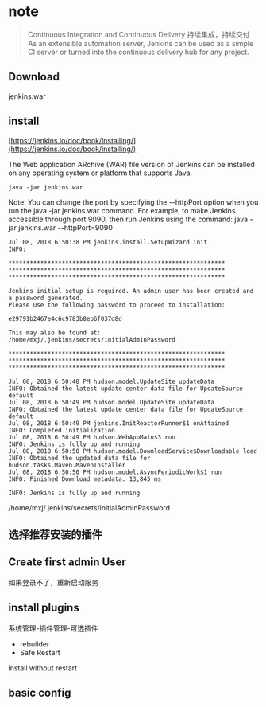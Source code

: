 # note

> Continuous Integration and Continuous Delivery 持续集成，持续交付 As an extensible automation server, Jenkins can be used as a simple CI server or turned into the continuous delivery hub for any project.

## Download

jenkins.war

## install

[https://jenkins.io/doc/book/installing/](https://jenkins.io/doc/book/installing/)

The Web application ARchive \(WAR\) file version of Jenkins can be installed on any operating system or platform that supports Java.

```text
java -jar jenkins.war
```

Note: You can change the port by specifying the --httpPort option when you run the java -jar jenkins.war command. For example, to make Jenkins accessible through port 9090, then run Jenkins using the command: java -jar jenkins.war --httpPort=9090

```text
Jul 08, 2018 6:50:38 PM jenkins.install.SetupWizard init
INFO: 

*************************************************************
*************************************************************
*************************************************************

Jenkins initial setup is required. An admin user has been created and a password generated.
Please use the following password to proceed to installation:

e29791b2467e4c6c9783b8eb6f037d8d

This may also be found at: /home/mxj/.jenkins/secrets/initialAdminPassword

*************************************************************
*************************************************************
*************************************************************

Jul 08, 2018 6:50:48 PM hudson.model.UpdateSite updateData
INFO: Obtained the latest update center data file for UpdateSource default
Jul 08, 2018 6:50:49 PM hudson.model.UpdateSite updateData
INFO: Obtained the latest update center data file for UpdateSource default
Jul 08, 2018 6:50:49 PM jenkins.InitReactorRunner$1 onAttained
INFO: Completed initialization
Jul 08, 2018 6:50:49 PM hudson.WebAppMain$3 run
INFO: Jenkins is fully up and running
Jul 08, 2018 6:50:50 PM hudson.model.DownloadService$Downloadable load
INFO: Obtained the updated data file for hudson.tasks.Maven.MavenInstaller
Jul 08, 2018 6:50:50 PM hudson.model.AsyncPeriodicWork$1 run
INFO: Finished Download metadata. 13,845 ms

INFO: Jenkins is fully up and running
```

/home/mxj/.jenkins/secrets/initialAdminPassword

## 选择推荐安装的插件

## Create first admin User

如果登录不了，重新启动服务

## install plugins

系统管理-插件管理-可选插件

* rebuilder
* Safe Restart

install without restart

## basic config

